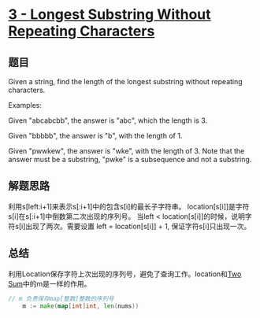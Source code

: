 # [3 - Longest Substring Without Repeating Characters](https://leetcode.com/problems/longest-substring-without-repeating-characters/)

## 题目
Given a string, find the length of the longest substring without repeating characters.

Examples:

Given "abcabcbb", the answer is "abc", which the length is 3.

Given "bbbbb", the answer is "b", with the length of 1.

Given "pwwkew", the answer is "wke", with the length of 3. Note that the answer must be a substring, "pwke" is a subsequence and not a substring.

## 解题思路
利用s[left:i+1]来表示s[:i+1]中的包含s[i]的最长子字符串。
location[s[i]]是字符s[i]在s[:i+1]中倒数第二次出现的序列号。
当left < location[s[i]]的时候，说明字符s[i]出现了两次。需要设置 left = location[s[i]] + 1,
保证字符s[i]只出现一次。

## 总结
利用Location保存字符上次出现的序列号，避免了查询工作。location和[Two Sum](./algorithms/0001.two-sum)中的m是一样的作用。
```go
// m 负责保存map[整数]整数的序列号
	m := make(map[int]int, len(nums))
```
